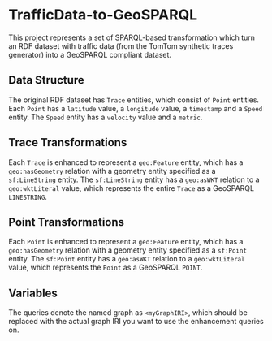 # TrafficData-to-GeoSPARQL

This project represents a set of SPARQL-based transformation which turn an RDF dataset with traffic data (from the TomTom synthetic traces generator) into a GeoSPARQL compliant dataset.

## Data Structure

The original RDF dataset has `Trace` entities, which consist of `Point` entities. Each `Point` has a `latitude` value, a `longitude` value, a `timestamp` and a `Speed` entity. The `Speed` entity has a `velocity` value and a `metric`.

## Trace Transformations

Each `Trace` is enhanced to represent a `geo:Feature` entity, which has a `geo:hasGeometry` relation with a geometry entity specified as a `sf:LineString` entity. The `sf:LineString` entity has a `geo:asWKT` relation to a `geo:wktLiteral` value, which represents the entire `Trace` as a GeoSPARQL `LINESTRING`.

## Point Transformations

Each `Point` is enhanced to represent a `geo:Feature` entity, which has a `geo:hasGeometry` relation with a geometry entity specified as a `sf:Point` entity. The `sf:Point` entity has a `geo:asWKT` relation to a `geo:wktLiteral` value, which represents the `Point` as a GeoSPARQL `POINT`.

## Variables

The queries denote the named graph as `<myGraphIRI>`, which should be replaced with the actual graph IRI you want to use the enhancement queries on.